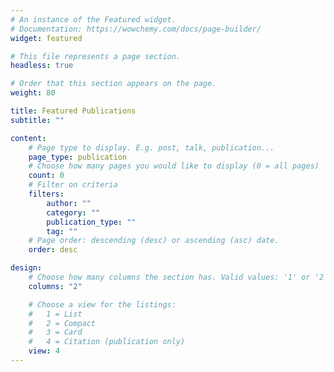 ```yaml
---
# An instance of the Featured widget.
# Documentation: https://wowchemy.com/docs/page-builder/
widget: featured

# This file represents a page section.
headless: true

# Order that this section appears on the page.
weight: 80

title: Featured Publications
subtitle: ""

content:
    # Page type to display. E.g. post, talk, publication...
    page_type: publication
    # Choose how many pages you would like to display (0 = all pages)
    count: 0
    # Filter on criteria
    filters:
        author: ""
        category: ""
        publication_type: ""
        tag: ""
    # Page order: descending (desc) or ascending (asc) date.
    order: desc

design:
    # Choose how many columns the section has. Valid values: '1' or '2'.
    columns: "2"

    # Choose a view for the listings:
    #   1 = List
    #   2 = Compact
    #   3 = Card
    #   4 = Citation (publication only)
    view: 4
---
```

